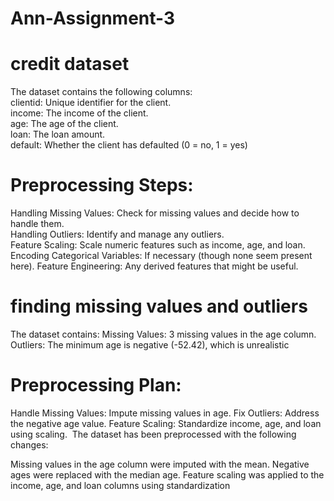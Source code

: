 # Ann-Assignment-3

#  credit dataset
The dataset contains the following columns:  
clientid: Unique identifier for the client.    
income: The income of the client.  
age: The age of the client.  
loan: The loan amount.  
default: Whether the client has defaulted (0 = no, 1 = yes)   

# Preprocessing Steps:  
Handling Missing Values: Check for missing values and decide how to handle them.  
Handling Outliers: Identify and manage any outliers.  
Feature Scaling: Scale numeric features such as income, age, and loan.  
Encoding Categorical Variables: If necessary (though none seem present here).
Feature Engineering: Any derived features that might be useful.

# finding missing values and outliers
The dataset contains:
Missing Values: 3 missing values in the age column.
Outliers:
The minimum age is negative (-52.42), which is unrealistic  

# Preprocessing Plan:
Handle Missing Values: Impute missing values in age.
Fix Outliers: Address the negative age value.
Feature Scaling: Standardize income, age, and loan using scaling.
​
The dataset has been preprocessed with the following changes:

Missing values in the age column were imputed with the mean.
Negative ages were replaced with the median age.
Feature scaling was applied to the income, age, and loan columns using standardization
